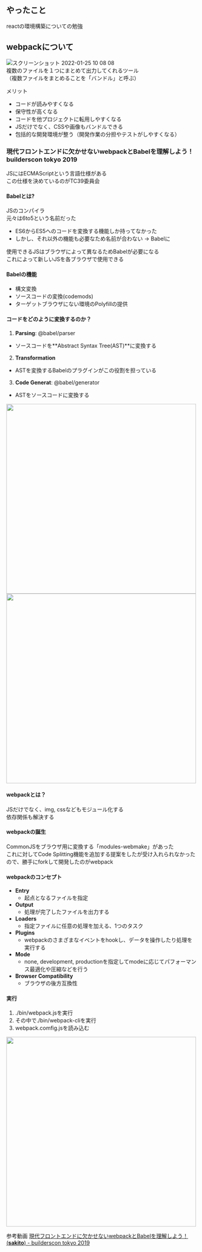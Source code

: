 ## やったこと
reactの環境構築についての勉強

## webpackについて
![スクリーンショット 2022-01-25 10 08 08](https://user-images.githubusercontent.com/78260526/150891543-3921c733-c435-4ba0-aa20-8cdd6a79bab0.png)  
複数のファイルを１つにまとめて出力してくれるツール  
（複数ファイルをまとめることを「バンドル」と呼ぶ）  

メリット
- コードが読みやすくなる
- 保守性が高くなる
- コードを他プロジェクトに転用しやすくなる
- JSだけでなく、CSSや画像もバンドルできる
- 包括的な開発環境が整う（開発作業の分担やテストがしやすくなる）

### 現代フロントエンドに欠かせないwebpackとBabelを理解しよう！ builderscon tokyo 2019
JSにはECMAScriptという言語仕様がある  
この仕様を決めているのがTC39委員会  

#### Babelとは?
JSのコンパイラ  
元々は6to5という名前だった  
- ES6からES5へのコードを変換する機能しか持ってなかった
- しかし、それ以外の機能も必要なため名前が合わない -> Babelに

使用できるJSはブラウザによって異なるためBabelが必要になる  
これによって新しいJSを各ブラウザで使用できる  

#### Babelの機能
- 構文変換
- ソースコードの変換(codemods)
- ターゲットブラウザにない環境のPolyfillの提供

#### コードをどのように変換するのか？
1. **Parsing**: @babel/parser
  - ソースコードを**Abstract Syntax Tree(AST)**に変換する
2. **Transformation**
  - ASTを変換するBabelのプラグインがこの役割を担っている
3. **Code Generat**: @babel/generator
  - ASTをソースコードに変換する

<img src="https://user-images.githubusercontent.com/78260526/150894471-528c2d7c-942d-424d-a785-c9e644142f0d.png" width="500px" />
<img src="https://user-images.githubusercontent.com/78260526/150894346-e452dc5b-1735-4e31-b5dd-422e94bb2841.png" width="500px" />

#### webpackとは？
JSだけでなく、img, cssなどもモジュール化する  
依存関係も解決する  

#### webpackの誕生
CommonJSをブラウザ用に変換する「modules-webmake」があった  
これに対してCode Splitting機能を追加する提案をしたが受け入れられなかったので、勝手にforkして開発したのがwebpack  

#### webpackのコンセプト
- **Entry**
  - 起点となるファイルを指定
- **Output**
  - 処理が完了したファイルを出力する
- **Loaders**
  - 指定ファイルに任意の処理を加える、1つのタスク
- **Plugins**
  - webpackのさまざまなイベントをhookし、データを操作したり処理を実行する
- **Mode**
  - none, development, productionを指定してmodeに応じてパフォーマンス最適化や圧縮などを行う
- **Browser Compatibility**
  - ブラウザの後方互換性

#### 実行
1. ./bin/webpack.jsを実行
2. その中で./bin/webpack-cliを実行
3. webpack.comfig.jsを読み込む

<img src="https://user-images.githubusercontent.com/78260526/150897369-429ed798-59c3-46ed-ace1-098d7e09a1de.png" width="500px" />

参考動画 [現代フロントエンドに欠かせないwebpackとBabelを理解しよう！ (__sakito__) - builderscon tokyo 2019](https://www.youtube.com/watch?v=gWzf-BEhTWk)  



